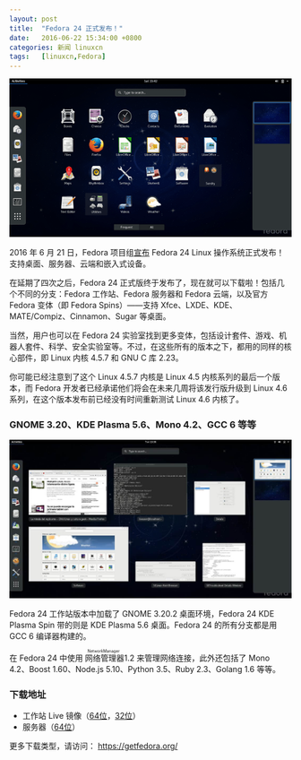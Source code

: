 ```yaml
---
layout: post
title:	"Fedora 24 正式发布！"
date:	2016-06-22 15:34:00 +0800 
categories:	新闻 linuxcn 
tags:	[linuxcn,Fedora]
---
```



![](/Asserts/Images/album/201606/22/153426ecqcc3q7qw2wwc77.png)


2016 年 6 月 21 日，Fedora 项目组[宣布](https://fedoramagazine.org/fedora-24-released/) Fedora 24 Linux 操作系统正式发布！支持桌面、服务器、云端和嵌入式设备。


在延期了四次之后，Fedora 24 正式版终于发布了，现在就可以下载啦！包括几个不同的分支：Fedora 工作站、Fedora 服务器和 Fedora 云端，以及官方 Fedora 变体（即 Fedora Spins）——支持 Xfce、LXDE、KDE、MATE/Compiz、Cinnamon、Sugar 等桌面。


当然，用户也可以在 Fedora 24 实验室找到更多变体，包括设计套件、游戏、机器人套件、科学、安全实验室等。不过，在这些所有的版本之下，都用的同样的核心部件，即 Linux 内核 4.5.7 和 GNU C 库 2.23。


你可能已经注意到了这个 Linux 4.5.7 内核是 Linux 4.5 内核系列的最后一个版本，而 Fedora 开发者已经承诺他们将会在未来几周将该发行版升级到 Linux 4.6 系列，在这个版本发布前已经没有时间重新测试 Linux 4.6 内核了。


### GNOME 3.20、KDE Plasma 5.6、Mono 4.2、GCC 6 等等


![](/Asserts/Images/album/201606/22/153428vjt1cqne5ggyamz1.jpg)


Fedora 24 工作站版本中加载了 GNOME 3.20.2 桌面环境，Fedora 24 KDE Plasma Spin 带的则是 KDE Plasma 5.6 桌面。Fedora 24 的所有分支都是用 GCC 6 编译器构建的。 


在 Fedora 24 中使用<ruby> 网络管理器 <rp>  （ </rp> <rt>  NetworkManager </rt> <rp>  ） </rp></ruby> 1.2 来管理网络连接，此外还包括了 Mono 4.2、Boost 1.60、Node.js 5.10、Python 3.5、Ruby 2.3、Golang 1.6 等等。


### 下载地址


* 工作站 Live 镜像（[64位](https://download.fedoraproject.org/pub/fedora/linux/releases/24/Workstation/x86_64/iso/Fedora-Workstation-Live-x86_64-24-1.2.iso)，[32位](https://download.fedoraproject.org/pub/fedora/linux/releases/24/Workstation/i386/iso/Fedora-Workstation-Live-i386-24-1.2.iso)）
* 服务器（[64位](https://download.fedoraproject.org/pub/fedora/linux/releases/24/Server/x86_64/iso/Fedora-Server-dvd-x86_64-24-1.2.iso)）


更多下载类型，请访问： <https://getfedora.org/>
